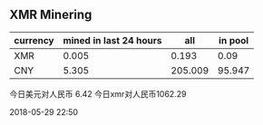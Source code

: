 ## XMR Minering

|currency|mined in last 24 hours|all|in pool|
|---|---|---|---|
|XMR|0.005|0.193|0.09|
|CNY|5.305|205.009|95.947|

今日美元对人民币 6.42	今日xmr对人民币1062.29


2018-05-29 22:50